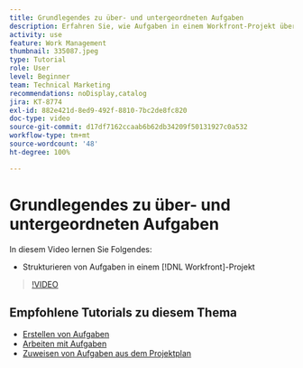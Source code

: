 ```yaml
---
title: Grundlegendes zu über- und untergeordneten Aufgaben
description: Erfahren Sie, wie Aufgaben in einem Workfront-Projekt über eine Beziehung zwischen über- und untergeordneten Elementen strukturiert werden.
activity: use
feature: Work Management
thumbnail: 335087.jpeg
type: Tutorial
role: User
level: Beginner
team: Technical Marketing
recommendations: noDisplay,catalog
jira: KT-8774
exl-id: 882e421d-8ed9-492f-8810-7bc2de8fc820
doc-type: video
source-git-commit: d17df7162ccaab6b62db34209f50131927c0a532
workflow-type: tm+mt
source-wordcount: '48'
ht-degree: 100%

---
```


# Grundlegendes zu über- und untergeordneten Aufgaben

In diesem Video lernen Sie Folgendes:

* Strukturieren von Aufgaben in einem [!DNL Workfront]-Projekt

>[!VIDEO](https://video.tv.adobe.com/v/335087/?quality=12&learn=on&enablevpops)

## Empfohlene Tutorials zu diesem Thema

* [Erstellen von Aufgaben](/help/manage-work/tasks/how-to-create-tasks.md)
* [Arbeiten mit Aufgaben](/help/manage-work/tasks/work-with-tasks.md)
* [Zuweisen von Aufgaben aus dem Projektplan](/help/manage-work/tasks/assign-tasks-from-the-project-plan.md)

